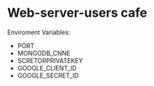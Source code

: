 # Web-server-users cafe

Enviroment Variables:
- PORT
- MONGODB_CNNE
- SCRETORPRIVATEKEY
- GOOGLE_CLIENT_ID
- GOOGLE_SECRET_ID



